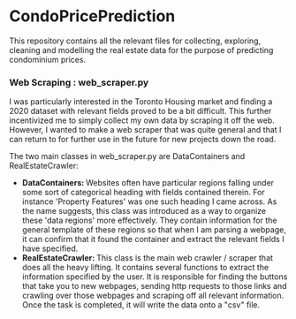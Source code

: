 # CondoPricePrediction

This repository contains all the relevant files for collecting, exploring, cleaning and modelling the real estate data for the purpose of predicting condominium prices.

### Web Scraping : web_scraper.py 

I was particularly interested in the Toronto Housing market and finding a 2020 dataset with relevant fields proved to be a bit difficult. This further incentivized me to simply collect my own data by scraping it off the web. However, I wanted to make a web scraper that was quite general and that I can return to for further use in the future for new projects down the road. 

The two main classes in web_scraper.py are DataContainers and RealEstateCrawler:
<ul>
  <li> 
    <b> DataContainers: </b>
    Websites often have particular regions falling under some sort of categorical heading with fields contained therein. For instance 'Property Features' was  one such heading I came across. As the name suggests, this class was introduced as a way to organize these 'data regions' more effectively. They contain information for the general template of these regions so that when I am parsing a webpage, it can confirm that it found the container and extract the relevant fields I have specified. 
  </li>
  <li>
    <b> RealEstateCrawler: </b>
    This class is the main web crawler / scraper that does all the heavy lifting. It contains several functions to extract the information specified by the user. It is responsible for finding the buttons that take you to new webpages, sending http requests to those links and crawling over those webpages and scraping off all relevant information. Once the task is completed, it will write the data onto a "csv" file.
  </li>
</ul>
